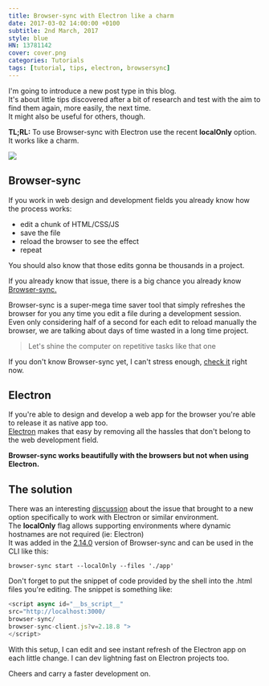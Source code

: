 ```yaml
---
title: Browser-sync with Electron like a charm
date: 2017-03-02 14:00:00 +0100
subtitle: 2nd March, 2017
style: blue
HN: 13781142
cover: cover.png
categories: Tutorials
tags: [tutorial, tips, electron, browsersync]
---
```


I'm going to introduce a new post type in this blog.  
It's about little tips discovered after a bit of research and test with the aim to find them again, more easily, the next time.  
It might also be useful for others, though.

**TL;RL:** To use Browser-sync with Electron use the recent **localOnly** option. It works like a charm.

<!-- main_ad -->

![](/assets/blog/browser-sync-with-electron/cover.png)

## Browser-sync

If you work in web design and development fields you already know how the process works:

- edit a chunk of HTML/CSS/JS
- save the file
- reload the browser to see the effect
- repeat

You should also know that those edits gonna be thousands in a project.  

If you already know that issue, there is a big chance you already know [Browser-sync.](https://browsersync.io)

Browser-sync is a super-mega time saver tool that simply refreshes the browser for you any time you edit a file during a development session.   
Even only considering half of a second for each edit to reload manually the browser, we are talking about days of time wasted in a long time project.

> Let's shine the computer on repetitive tasks like that one

If you don't know Browser-sync yet, I can't stress enough, [check it](https://browsersync.io/) right now.

## Electron

If you're able to design and develop a web app for the browser you're able to release it as native app too.  
[Electron](https://electron.atom.io/) makes that easy by removing all the hassles that don't belong to the web development field.

**Browser-sync works beautifully with the browsers but not when using Electron.**

## The solution

There was an interesting [discussion](https://github.com/BrowserSync/browser-sync/issues/1128) about the issue that brought to a new option specifically to work with Electron or similar environment.  
The **localOnly** flag allows supporting environments where dynamic hostnames are not required (ie: Electron)  
It was added in the [2.14.0](https://github.com/BrowserSync/browser-sync/releases/tag/v2.14.0) version of Browser-sync and can be used in the CLI like this:

```shell
browser-sync start --localOnly --files './app'
```

Don't forget to put the snippet of code provided by the shell into the .html files you're editing. The snippet is something like:

```javascript
<script async id="__bs_script__" 
src="http://localhost:3000/
browser-sync/
browser-sync-client.js?v=2.18.8 ">
</script>
```

With this setup, I can edit and see instant refresh of the Electron app on each little change. I can dev lightning fast on Electron projects too.

Cheers and carry a faster development on.